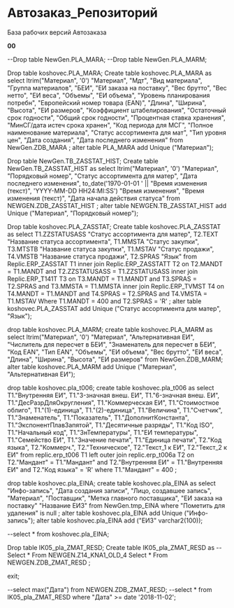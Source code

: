 # Автозаказ_Репозиторий
База рабочих версий Автозаказа


**00**

--Drop table NewGen.PLA_MARA;
--Drop table NewGen.PLA_MARM;

Drop table koshovec.PLA_MARA;
Create table koshovec.PLA_MARA
as
select
   ltrim("Материал", '0')   "Материал",
   "Мдт",
   "Вид материала",
   "Группа материалов",
   "БЕИ",
   "ЕИ заказа на поставку",
   "Вес брутто",
   "Вес нетто",
   "ЕИ веса",
   "Объемы",
   "ЕИ объема",
   "Уровень планирования потребн",
   "Европейский номер товара (EAN)",
   "Длина",
   "Ширина",
   "Высота",
   "ЕИ размеров",
   "Коэффициент штабелирования",
   "Остаточный срок годности",
   "Общий срок годности",
   "Процентная ставка хранения",
   "МинСГ/дата истеч срока хранен",
   "Код периода для МСГ",
   "Полное наименование материала",
   "Статус ассортимента для мат",
   "Тип уровня цен",
   "Дата создания",
   "Дата последнего изменения"
from
   NewGen.ZDB_MARA
;
alter table PLA_MARA add Unique ("Материал");


Drop table NewGen.TB_ZASSTAT_HIST;
Create table NewGen.TB_ZASSTAT_HIST
as
select 
   ltrim("Материал", '0')   "Материал",
   "Порядковый номер",
   "Статус ассортимента для матер",
   "Дата последнего изменения",
   to_date('1970-01-01 ' || "Время изменения (текст)", 'YYYY-MM-DD HH24:MI:SS')   "Время изменения",
   "Время изменения (текст)",
   "Дата начала действия статуса"
from 
   NEWGEN.ZDB_ZASSTAT_HIST
;
alter table NEWGEN.TB_ZASSTAT_HIST add Unique ("Материал", "Порядковый номер");


Drop table koshovec.PLA_ZASSTAT;
Create table koshovec.PLA_ZASSTAT
as
select
   T1.ZZSTATUSASS   "Статус ассортимента для матер",
   T2.TEXT   "Название статуса ассортимента",
   T1.MMSTA   "Статус закупки", 
   T3.MTSTB   "Название статуса закупки", 
   T1.MSTAV   "Статус продажи",
   T4.VMSTB   "Название статуса продажи",
   T2.SPRAS   "Язык"
from
   Replic.ERP_ZASSTAT   T1
   inner join
   Replic.ERP_ZASSTATT   T2
      on T2.MANDT = T1.MANDT
      and T2.ZZSTATUSASS = T1.ZZSTATUSASS
   inner join
   Replic.ERP_T141T   T3
      on T3.MANDT = T1.MANDT
      and T3.SPRAS = T2.SPRAS
      and T3.MMSTA = T1.MMSTA
   inner join
   Replic.ERP_TVMST   T4
      on T4.MANDT = T1.MANDT
      and T4.SPRAS = T2.SPRAS
      and T4.VMSTA = T1.MSTAV
Where
   T1.MANDT = 400
   and
   T2.SPRAS = 'R'
;
alter table koshovec.PLA_ZASSTAT add Unique ("Статус ассортимента для матер", "Язык");


drop table koshovec.PLA_MARM;
create table koshovec.PLA_MARM
as
select
ltrim("Материал", '0')   "Материал",
"Альтернативная ЕИ",
"Числитель для пересчет в БЕИ",
"Знаменатель для пересчет в БЕИ",
"Код EAN",
"Тип EAN",
"Объемы",
"ЕИ объема",
"Вес брутто",
"ЕИ веса",
"Длина",
"Ширина",
"Высота",
"ЕИ размеров"
from
   NewGen.ZDB_MARM;
alter table koshovec.PLA_MARM add Unique ("Материал", "Альтернативная ЕИ");


drop table koshovec.pla_t006;
create table koshovec.pla_t006
as
select
T1."Внутренняя ЕИ",
T1."3-значная внеш. ЕИ",
T1."6-значная внеш. ЕИ",
T1."ДесРазрДляОкругления",
T1."Коммерческая ЕИ",
T1."Стоимостное облиго",
T1."(1)-единица",
T1."(2)-единица",
T1."Величина",
T1."Счетчик",
T1."Знаменатель",
T1."Показатель",
T1."ДополнитКонстанта",
T1."ЭкспонентПлавЗапятой",
T1."Десятичные разряды",
T1."Код ISO",
T1."Начальный код",
T1."ЗнТемпературы",
T1."ЕИ температуры",
T1."Семейство ЕИ",
T1."Значение печати",
T1."Единица печати",
T2."Код языка",
T2."Коммерч.",
T2."Техническое",
T2."Текст_1 к ЕИ",
T2."Текст_2 к ЕИ"
from
   replic.erp_t006   T1
   left outer join
   replic.erp_t006a   T2
      on T2."Мандант" = T1."Мандант"
      and T2."Внутренняя ЕИ" = T1."Внутренняя ЕИ"
      and T2."Код языка" = 'R'
where
   T1."Мандант" = 400
;


drop table koshovec.pla_EINA;
create table koshovec.pla_EINA
as
select
"Инфо-запись",
"Дата создания записи",
"Лицо, создавшее запись",
"Материал",
"Поставщик",
"Метка главного поставщика",
"ЕИ заказа на поставку"   "Название ЕИЗ"
from
   NewGen.tmp_EINA
where
"Пометить для удаления" is null
;
alter table koshovec.pla_EINA add Unique ("Инфо-запись");
alter table koshovec.pla_EINA add ("ЕИЗ" varchar2(100));

--select * from koshovec.pla_EINA;


Drop table IK05_pla_ZMAT_RESD;
Create table IK05_pla_ZMAT_RESD
as
--Select * From NEWGEN.Z14_KNA1_OLD_4
Select * From NEWGEN.ZDB_ZMAT_RESD
;

exit;

--select max("Дата") from NEWGEN.ZDB_ZMAT_RESD;
--select * from IK05_pla_ZMAT_RESD where "Дата" >= date '2018-11-02';
